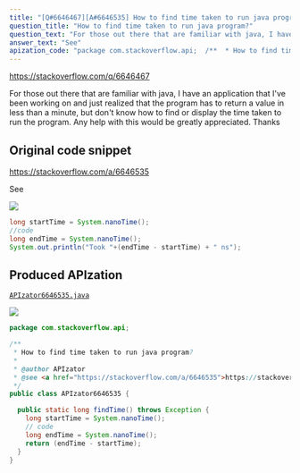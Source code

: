 ```yaml
---
title: "[Q#6646467][A#6646535] How to find time taken to run java program?"
question_title: "How to find time taken to run java program?"
question_text: "For those out there that are familiar with java, I have an application that I've been working on and just realized that the program has to return a value in less than a minute, but don't know how to find or display the time taken to run the program. Any help with this would be greatly appreciated. Thanks"
answer_text: "See"
apization_code: "package com.stackoverflow.api;  /**  * How to find time taken to run java program?  *  * @author APIzator  * @see <a href=\"https://stackoverflow.com/a/6646535\">https://stackoverflow.com/a/6646535</a>  */ public class APIzator6646535 {    public static long findTime() throws Exception {     long startTime = System.nanoTime();     // code     long endTime = System.nanoTime();     return (endTime - startTime);   } }"
---
```


https://stackoverflow.com/q/6646467

For those out there that are familiar with java, I have an application that I&#x27;ve been working on and just realized that the program has to return a value in less than a minute, but don&#x27;t know how to find or display the time taken to run the program. Any help with this would be greatly appreciated. Thanks



## Original code snippet

https://stackoverflow.com/a/6646535

See

<div class="code-logo"><img src="/stackoverflow.png" /></div>

```java
long startTime = System.nanoTime();
//code
long endTime = System.nanoTime();
System.out.println("Took "+(endTime - startTime) + " ns");
```

## Produced APIzation

[`APIzator6646535.java`](https://github.com/pasqualesalza/apization-temp-data/raw/master/search/APIzator6646535.java)

<div class="code-logo"><img src="/apizator.png" /></div>

```java
package com.stackoverflow.api;

/**
 * How to find time taken to run java program?
 *
 * @author APIzator
 * @see <a href="https://stackoverflow.com/a/6646535">https://stackoverflow.com/a/6646535</a>
 */
public class APIzator6646535 {

  public static long findTime() throws Exception {
    long startTime = System.nanoTime();
    // code
    long endTime = System.nanoTime();
    return (endTime - startTime);
  }
}

```